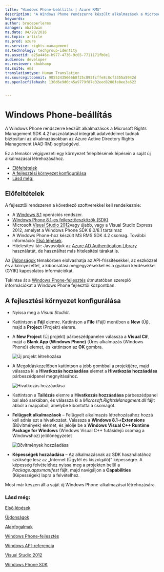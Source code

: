 ```yaml
---
title: "Windows Phone-beállítás | Azure RMS"
description: "A Windows Phone rendszerre készült alkalmazások a Microsoft Rights Management SDK 4.2 használatával integrált adatvédelmet tudnak biztosítani az alkalmazásokban."
keywords: 
author: bruceperlerms
manager: mbaldwin
ms.date: 04/28/2016
ms.topic: article
ms.prod: azure
ms.service: rights-management
ms.technology: techgroup-identity
ms.assetid: e25a446e-b977-4736-9c65-7711171fb0e1
audience: developer
ms.reviewer: shubhamp
ms.suite: ems
translationtype: Human Translation
ms.sourcegitcommit: 90552435666b8f25c893fcffe8c8cf3355a5942d
ms.openlocfilehash: 136d6e9d0c45a9779f87e32eed8288fe8ee3a622


---
```


# Windows Phone-beállítás


A Windows Phone rendszerre készült alkalmazások a Microsoft Rights Management SDK 4.2 használatával integrált adatvédelmet tudnak biztosítani az alkalmazásokban az Azure Active Directory Rights Management (AAD RM) segítségével.

Ez a témakör végigvezeti egy környezet felépítésének lépésein a saját új alkalmazásai létrehozásához.

-   [Előfeltételek](#prerequisites)
-   [A fejlesztési környezet konfigurálása](#configuring_your_development_environment)
-   [Lásd még:](#see_also)

## Előfeltételek


A fejlesztői rendszeren a következő szoftverekkel kell rendelkeznie:

-   A [Windows 8.1](http://windows.microsoft.com/en-US/windows-8/meet) operációs rendszer.
-   [Windows Phone 8.1-es fejlesztőeszközök (SDK)](http://dev.windowsphone.com/en-us/downloadsdk)
-   Microsoft [Visual Studio 2012](http://www.microsoft.com/visualstudio/eng/products/visual-studio-overview)vagy újabb, vagy a Visual Studio Express 2012, amelyet a Windows Phone SDK 8.0/8.1 tartalmaz
-   A Windows Phone-hoz készült MS RMS SDK 4.2 csomag. További információ: [Első lépések](get-started.md).
-   Hitelesítési tár: Javasoljuk az [Azure AD Authentication Library](https://msdn.microsoft.com/en-us/library/jj573266.aspx) használatát, de használhat más hitelesítési tárakat is.

Az [Újdonságok](release-notes.md) témakörben elolvashatja az API-frissítésekkel, az eszközzel és a környezettel, a kibocsátási megjegyzésekkel és a gyakori kérdésekkel (GYIK) kapcsolatos információkat.

Tekintse át a [Windows Phone-fejlesztés](https://msdn.microsoft.com/en-us/library/windowsphone/develop/ff402535.aspx) útmutatóban szereplő információkat a Windows Phone fejlesztői központban.

## A fejlesztési környezet konfigurálása


-   Nyissa meg a *Visual Studiót*.
-   Kattintson a **Fájl** elemre. Kattintson a **File** (Fájl) menüben a **New** (Új), majd a **Project** (Projekt) elemre.
-   A **New Project** (Új projekt) párbeszédpanelen válassza a **Visual C\#**, majd a **Blank App (Windows Phone)** (Üres alkalmazás (Windows Phone)) elemet, és kattintson az **OK** gombra.

    ![Új projekt létrehozása](../media/wpsetup-newproj.png)

-   A Megoldáskezelőben kattintson a jobb gombbal a projektjére, majd válassza ki a **Hivatkozás hozzáadása** elemet a **Hivatkozás hozzáadása** párbeszédpanel megnyitásához.

    ![Hivatkozás hozzáadása](../media/wpsetup-addref.png)

-   Kattintson a **Tallózás** elemre a **Hivatkozás hozzáadása** párbeszédpanel bal alsó sarkában, és válassza ki a *Microsoft.RightsManagment.dll* fájlt abból a mappából, amelybe kibontotta a csomagot.
-   **Felügyelt alkalmazások** – Felügyelt alkalmazás létrehozásához hozzá kell adnia ezt a hivatkozást. Válassza a **Windows 8.1**-&gt;**Extensions** (Bővítmények) elemet, és jelölje be a **Windows Visual C++ Runtime Package for Windows** (Windows Visual C++ futásidejű csomag a Windowshoz) jelölőnégyzetet

    ![Bővítmények hozzáadása](../media/wpsetup-refmngr.png)

-   **Képességek hozzáadása** – Az alkalmazásnak az SDK használatához szüksége lesz az „Internet (Ügyfél és kiszolgáló)” képességre. A képesség felvételéhez nyissa meg a projekten belül a *Package.appxmanifest* fájlt, majd navigáljon a **Capabilities** (Képességek) lapra a felvételhez.

Most már készen áll a saját új Windows Phone-alkalmazásai létrehozására.

### Lásd még:

[Első lépések](get-started.md)

[Újdonságok](release-notes.md)

[Alapfogalmak](core-concepts.md)

[Windows Phone-fejlesztés](https://msdn.microsoft.com/en-us/library/windowsphone/develop/ff402535.aspx)

[Windows API-referencia](/rights-management/sdk/4.2/api/winrt/Microsoft.RightsManagement)

[Visual Studio 2012](http://www.microsoft.com/visualstudio/eng/products/visual-studio-overview)

[Windows Phone SDK](http://dev.windowsphone.com/en-us/downloadsdk)

 

 






<!--HONumber=Jul16_HO3-->


